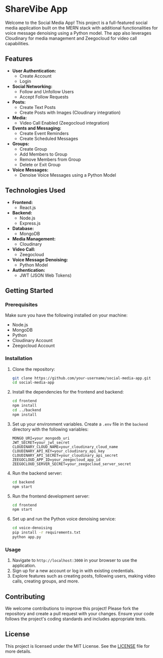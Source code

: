 # ShareVibe App

Welcome to the Social Media App! This project is a full-featured social media application built on the MERN stack with additional functionalities for voice message denoising using a Python model. The app also leverages Cloudinary for media management and Zeegocloud for video call capabilities.

## Features

- **User Authentication:**
  - Create Account
  - Login
- **Social Networking:**
  - Follow and Unfollow Users
  - Accept Follow Requests
- **Posts:**
  - Create Text Posts
  - Create Posts with Images (Cloudinary integration)
- **Media:**
  - Video Call Enabled (Zeegocloud integration)
- **Events and Messaging:**
  - Create Event Reminders
  - Create Scheduled Messages
- **Groups:**
  - Create Group
  - Add Members to Group
  - Remove Members from Group
  - Delete or Exit Group
- **Voice Messages:**
  - Denoise Voice Messages using a Python Model

## Technologies Used

- **Frontend:**
  - React.js
- **Backend:**
  - Node.js
  - Express.js
- **Database:**
  - MongoDB
- **Media Management:**
  - Cloudinary
- **Video Call:**
  - Zeegocloud
- **Voice Message Denoising:**
  - Python Model
- **Authentication:**
  - JWT (JSON Web Tokens)

## Getting Started

### Prerequisites

Make sure you have the following installed on your machine:

- Node.js
- MongoDB
- Python
- Cloudinary Account
- Zeegocloud Account

### Installation

1. Clone the repository:

    ```bash
    git clone https://github.com/your-username/social-media-app.git
    cd social-media-app
    ```

2. Install the dependencies for the frontend and backend:

    ```bash
    cd frontend
    npm install
    cd ../backend
    npm install
    ```

3. Set up your environment variables. Create a `.env` file in the `backend` directory with the following variables:

    ```plaintext
    MONGO_URI=your_mongodb_uri
    JWT_SECRET=your_jwt_secret
    CLOUDINARY_CLOUD_NAME=your_cloudinary_cloud_name
    CLOUDINARY_API_KEY=your_cloudinary_api_key
    CLOUDINARY_API_SECRET=your_cloudinary_api_secret
    ZEEGOCLOUD_APP_ID=your_zeegocloud_app_id
    ZEEGOCLOUD_SERVER_SECRET=your_zeegocloud_server_secret
    ```

4. Run the backend server:

    ```bash
    cd backend
    npm start
    ```

5. Run the frontend development server:

    ```bash
    cd frontend
    npm start
    ```

6. Set up and run the Python voice denoising service:

    ```bash
    cd voice-denoising
    pip install -r requirements.txt
    python app.py
    ```

### Usage

1. Navigate to `http://localhost:3000` in your browser to use the application.
2. Sign up for a new account or log in with existing credentials.
3. Explore features such as creating posts, following users, making video calls, creating groups, and more.

## Contributing

We welcome contributions to improve this project! Please fork the repository and create a pull request with your changes. Ensure your code follows the project's coding standards and includes appropriate tests.

## License

This project is licensed under the MIT License. See the [LICENSE](LICENSE) file for more details.
